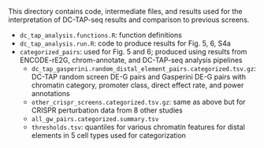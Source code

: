 This directory contains code, intermediate files, and results used for the interpretation of DC-TAP-seq results and comparison to previous screens.


- `dc_tap_analysis.functions.R`: function definitions
- `dc_tap_analysis.run.R`: code to produce results for Fig. 5, 6, S4a
- `categorized_pairs`: used for Fig. 5 and 6; produced using results from ENCODE-rE2G, chrom-annotate, and DC-TAP-seq analysis pipelines
  - `dc_tap_gasperini.random_distal_element_pairs.categorized.tsv.gz`: DC-TAP random screen DE-G pairs and Gasperini DE-G pairs with chromatin category, promoter class, direct effect rate, and power annotations
  - `other_crispr_screens.categorized.tsv.gz`: same as above but for CRISPR perturbation data from 8 other studies
  - `all_gw_pairs.categorized.summary.tsv`
  - `thresholds.tsv`: quantiles for various chromatin features for distal elements in 5 cell types used for categorization
 


